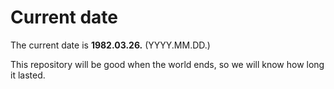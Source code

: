# Current date

The current date is **1982.03.26.** (YYYY.MM.DD.)

This repository will be good when the world ends, so we will know how long it lasted.